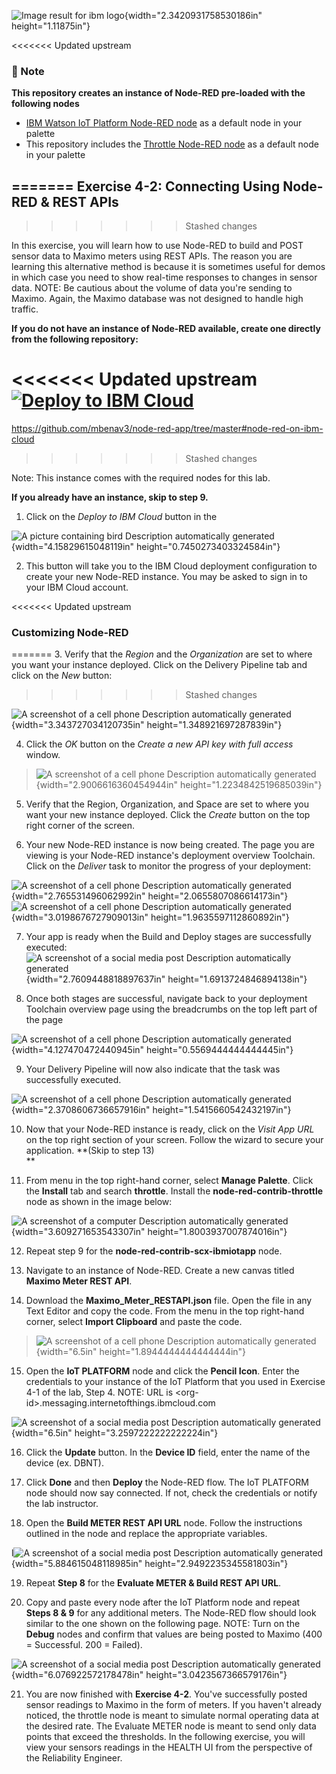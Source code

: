 ![Image result for ibm
logo](./media/image1.jpeg){width="2.3420931758530186in"
height="1.11875in"}

<<<<<<< Updated upstream
### :page_facing_up: Note
**This repository creates an instance of Node-RED pre-loaded with the following nodes**  

- [IBM Watson IoT Platform Node-RED node](https://flows.nodered.org/node/node-red-contrib-scx-ibmiotapp) as a default node in your palette
- This repository includes the [Throttle Node-RED node](https://www.npmjs.com/package/node-red-contrib-throttle) as a default node in your palette


=======
 **Exercise 4-2: Connecting Using Node-RED & REST APIs**
-------------------------------------------------------
>>>>>>> Stashed changes

In this exercise, you will learn how to use Node-RED to build and POST
sensor data to Maximo meters using REST APIs. The reason you are
learning this alternative method is because it is sometimes useful for
demos in which case you need to show real-time responses to changes in
sensor data. NOTE: Be cautious about the volume of data you're sending
to Maximo. Again, the Maximo database was not designed to handle high
traffic.

**If you do not have an instance of Node-RED available, create one
directly from the following repository:**

<<<<<<< Updated upstream
[![Deploy to IBM Cloud](https://cloud.ibm.com/devops/setup/deploy/button.png)](https://bluemix.net/deploy?repository=https://github.com/mbenav3/node-red-app)
=======
<https://github.com/mbenav3/node-red-app/tree/master#node-red-on-ibm-cloud>
>>>>>>> Stashed changes

Note: This instance comes with the required nodes for this lab.

**If you already have an instance, skip to step 9.**

1.  Click on the *Deploy to IBM Cloud* button in the

![A picture containing bird Description automatically
generated](./media/image2.png){width="4.15829615048119in"
height="0.7450273403324584in"}

2.  This button will take you to the IBM Cloud deployment configuration
    to create your new Node-RED instance. You may be asked to sign in to
    your IBM Cloud account.

<<<<<<< Updated upstream
### Customizing Node-RED
=======
3.  Verify that the *Region* and the *Organization* are set to where you
    want your instance deployed. Click on the Delivery Pipeline tab and
    click on the *New* button:
>>>>>>> Stashed changes

![A screenshot of a cell phone Description automatically
generated](./media/image3.tiff){width="3.343727034120735in"
height="1.348921697287839in"}

4.  Click the *OK* button on the *Create a new API key with full access*
    window.

> ![A screenshot of a cell phone Description automatically
> generated](./media/image4.tiff){width="2.9006616360454944in"
> height="1.2234842519685039in"}

5.  Verify that the Region, Organization, and Space are set to where you
    want your new instance deployed. Click the *Create* button on the
    top right corner of the screen.

6.  Your new Node-RED instance is now being created. The page you are
    viewing is your Node-RED instance's deployment overview Toolchain.
    Click on the *Deliver* task to monitor the progress of your
    deployment:

![A screenshot of a cell phone Description automatically
generated](./media/image5.tiff){width="2.765531496062992in"
height="2.0655807086614173in"}![A screenshot of a cell phone Description
automatically
generated](./media/image6.png){width="3.0198676727909013in"
height="1.9635597112860892in"}

7.  Your app is ready when the Build and Deploy stages are successfully
    executed: ![A screenshot of a social media post Description
    automatically
    generated](./media/image7.png){width="2.7609448818897637in"
    height="1.6913724846894138in"}

8.  Once both stages are successful, navigate back to your deployment
    Toolchain overview page using the breadcrumbs on the top left part
    of the page

![A screenshot of a cell phone Description automatically
generated](./media/image8.tiff){width="4.127470472440945in"
height="0.5569444444444445in"}

9.  Your Delivery Pipeline will now also indicate that the task was
    successfully executed.

![A screenshot of a cell phone Description automatically
generated](./media/image9.tiff){width="2.3708606736657916in"
height="1.5415660542432197in"}

10. Now that your Node-RED instance is ready, click on the *Visit App
    URL* on the top right section of your screen. Follow the wizard to
    secure your application. **(Skip to step 13)\
    **

11. From menu in the top right-hand corner, select **Manage Palette**.
    Click the **Install** tab and search **throttle**. Install the
    **node-red-contrib-throttle** node as shown in the image below:

![A screenshot of a computer Description automatically
generated](./media/image10.png){width="3.609271653543307in"
height="1.8003937007874016in"}

12. Repeat step 9 for the **node-red-contrib-scx-ibmiotapp** node.

13. Navigate to an instance of Node-RED. Create a new canvas titled
    **Maximo Meter REST API**.

14. Download the **Maximo\_Meter\_RESTAPI.json** file. Open the file in
    any Text Editor and copy the code. From the menu in the top
    right-hand corner, select **Import Clipboard** and paste the code.

> ![A screenshot of a cell phone Description automatically
> generated](./media/image11.tiff){width="6.5in"
> height="1.8944444444444444in"}

15. Open the **IoT PLATFORM** node and click the **Pencil Icon**. Enter
    the credentials to your instance of the IoT Platform that you used
    in Exercise 4-1 of the lab, Step 4. NOTE: URL is
    \<org-id\>.messaging.internetofthings.ibmcloud.com

![A screenshot of a social media post Description automatically
generated](./media/image12.png){width="6.5in"
height="3.2597222222222224in"}

16. Click the **Update** button. In the **Device ID** field, enter the
    name of the device (ex. DBNT).

17. Click **Done** and then **Deploy** the Node-RED flow. The IoT
    PLATFORM node should now say connected. If not, check the
    credentials or notify the lab instructor.

18. Open the **Build METER REST API URL** node. Follow the instructions
    outlined in the node and replace the appropriate variables.

l![A screenshot of a social media post Description automatically
generated](./media/image13.png){width="5.884615048118985in"
height="2.9492235345581803in"}

19. Repeat **Step 8** for the **Evaluate METER & Build REST API URL**.

20. Copy and paste every node after the IoT Platform node and repeat
    **Steps 8 & 9** for any additional meters. The Node-RED flow should
    look similar to the one shown on the following page. NOTE: Turn on
    the **Debug** nodes and confirm that values are being posted to
    Maximo (400 = Successful. 200 = Failed).

![A screenshot of a social media post Description automatically
generated](./media/image14.png){width="6.076922572178478in"
height="3.0423567366579176in"}

21. You are now finished with **Exercise 4-2**. You've successfully
    posted sensor readings to Maximo in the form of meters. If you
    haven't already noticed, the throttle node is meant to simulate
    normal operating data at the desired rate. The Evaluate METER node
    is meant to send only data points that exceed the thresholds. In the
    following exercise, you will view your sensors readings in the
    HEALTH UI from the perspective of the Reliability Engineer.
